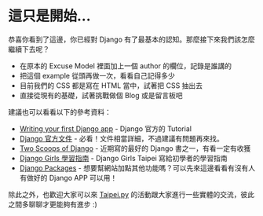 # 這只是開始...

恭喜你看到了這邊，你已經對 Django 有了最基本的認知。那麼接下來我們該怎麼繼續下去呢？

* 在原本的 Excuse Model 裡面加上一個 author 的欄位，記錄是誰講的
* 把這個 example 從頭再做一次，看看自己記得多少
* 目前我們的 CSS 都是寫在 HTML 當中，試著把 CSS 抽出去
* 直接從現有的基礎，試著挑戰做個 Blog 或是留言板吧

建議也可以看看以下的參考資料：

* [Writing your first Django app](https://docs.djangoproject.com/en/1.9/intro/tutorial01/) - Django 官方的 Tutorial
* [Django 官方文件](https://www.djangoproject.com/) - 必看！文件相當詳細，不過建議有問題再來找。
* [Two Scoops of Django](http://www.amazon.com/Two-Scoops-Django-Best-Practices/dp/0981467342) - 近期寫的最好的 Django 書之一，有看一定有收獲
* [Django Girls 學習指南](https://djangogirlstaipei.gitbooks.io/django-girls-taipei-tutorial/content/) - Django Girls Taipei 寫給初學者的學習指南
* [Django Packages](https://www.djangopackages.com/) - 想要幫網站加點其他功能嗎？可以先來這邊看看有沒有人有做好的 Django APP 可以用！

除此之外，也歡迎大家可以來 [Taipei.py](http://www.meetup.com/Taipei-py/) 的活動跟大家進行一些實體的交流，彼此之間多聊聊才更能夠有進步 :)
